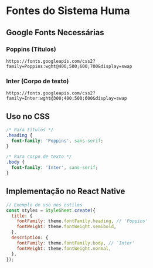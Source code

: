 # Fontes do Sistema Huma

## Google Fonts Necessárias

### Poppins (Títulos)
```
https://fonts.googleapis.com/css2?family=Poppins:wght@400;500;600;700&display=swap
```

### Inter (Corpo de texto)
```
https://fonts.googleapis.com/css2?family=Inter:wght@300;400;500;600&display=swap
```

## Uso no CSS

```css
/* Para títulos */
.heading {
  font-family: 'Poppins', sans-serif;
}

/* Para corpo de texto */
.body {
  font-family: 'Inter', sans-serif;
}
```

## Implementação no React Native

```javascript
// Exemplo de uso nos estilos
const styles = StyleSheet.create({
  title: {
    fontFamily: theme.fontFamily.heading, // 'Poppins'
    fontWeight: theme.fontWeight.semibold,
  },
  description: {
    fontFamily: theme.fontFamily.body, // 'Inter'
    fontWeight: theme.fontWeight.normal,
  },
});
```